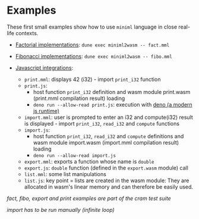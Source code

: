 # Examples

These first small examples show how to use `miniml` language in close real-life contexts.

- [Factorial implementations](https://en.wikipedia.org/wiki/Factorial): `dune exec miniml2wasm -- fact.mml`

- [Fibonacci implementations](https://en.wikipedia.org/wiki/Fibonacci_sequence): `dune exec miniml2wasm -- fibo.mml`

- [Javascript integrations](https://developer.mozilla.org/en-US/docs/WebAssembly/Using_the_JavaScript_API):
  - `print.mml`: displays 42 (i32) - import `print_i32` function
  - `print.js`:
    - host function `print_i32` definition and wasm module print.wasm (print.mml compilation result) loading
    - `deno run --allow-read print.js`: execution with [deno (a modern js runtime)](https://deno.com)
  - `import.mml`: user is prompted to enter an i32 and compute(i32) result is displayed - import `print_i32`, `read_i32` and `compute` functions
  - `import.js`:
    - host function `print_i32`, `read_i32` and `compute` definitions and wasm module import.wasm (import.mml compilation result) loading
    - `deno run --allow-read import.js`
  - `export.mml`: exports a function whose name is `double`
  - `export.js`: `double` function (defined in the `export.wasm` module) call
  - `list.mml`: some list manipulations
  - `list.js`: key point = lists are created in the wasm module: They are allocated in wasm's linear memory and can therefore be easily used.

*fact, fibo, export and print examples are part of the cram test suite*

*import has to be run manually (infinite loop)*
